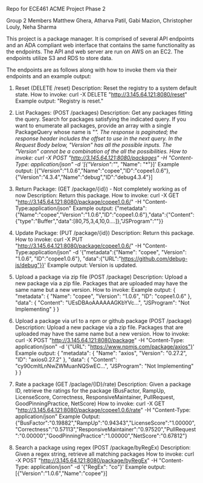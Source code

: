 Repo for ECE461 ACME Project Phase 2

Group 2 Members
Matthew Ghera, Atharva Patil, Gabi Mazion, Christopher Louly, Neha Sharma

This project is a package manager. It is comprised of several API endpoints and an ADA compliant web interface that contains the same functionality as the endpoints. The API and web server are run on AWS on an EC2. The endpoints utilize S3 and RDS to store data.

The endpoints are as follows along with how to invoke them via their endpoints and an example output:

1. Reset (DELETE /reset)
   Description: Reset the registry to a system default state.
   How to invoke: curl -X DELETE "http://3.145.64.121:8080/reset"
   Example output: "Registry is reset."
   
2. List Packages: (POST /packages)
   Description: Get any packages fitting the query. Search for packages satisfying the indicated query. If you want to enumerate all packages, provide an array with a single PackageQuery whose name is "*". The response is paginated; the 
   response header includes the offset to use in the next query. In the Request Body below, "Version" has all the possible inputs. The "Version" cannot be a combination of the all the possibilities.
   How to invoke: curl -X POST "http://3.145.64.121:8080/packages" -H "Content-Type: application/json" -d '[{"Version":"*", "Name": "*"}]'
   Example output: [{"Version":"1.0.6","Name":"copee","ID":"copee1.0.6"},{"Version":"4.3.4","Name":"debug","ID":"debug4.3.4"}] 

3. Return Package: (GET /package/{id}) - Not completely working as of now
   Description: Return this package.
   How to invoke: curl -X GET "http://3.145.64.121:8080/package/copee1.0.6/" -H "Content-Type:application/json"
   Example output: {"metadata":{"Name":"copee","Version":"1.0.6","ID":"copee1.0.6"},"data":{"Content":{"type":"Buffer","data":[80,75,3,4,10,0....]},"JSProgram":""}}

4. Update Package: (PUT /package/{id})
   Description: Return this package.
   How to invoke: curl -X PUT "http://3.145.64.121:8080/package/copee1.0.6/" -H "Content-Type:application/json" -d '{"metadata":{"Name": "copee", "Version": "1.0.6", "ID":"copee1.0.6"}, "data":{"URL":"https://github.com/debug-js/debug"}}'
   Example output: Version is updated.

5. Upload a package via zip file (POST /package)
   Description: Upload a new package via a zip file. Packages that are uploaded may have the same name but a new version.
   How to invoke:
   Example output: {
    "metadata": {
        "Name": "copee",
        "Version": "1.0.6",
        "ID": "copee1.0.6"
    },
    "data": {
         "Content": "UEsDBAoAAAAAAGKbYVc...",
         "JSProgram": "Not Implementing"
      }
   }

6. Upload a package via url to a npm or github package (POST /package)
   Description: Upload a new package via a zip file. Packages that are uploaded may have the same name but a new version.
   How to invoke: curl -X POST "http://3.145.64.121:8080/package" -H "Content-Type: application/json" -d '{"URL": "https://www.npmjs.com/package/axios"}'
   Example output: {
  "metadata": {
    "Name": "axios",
    "Version": "0.27.2",
    "ID": "axios0.27.2"
  },
  "data": {
    "Content": "cy90cmltLnNwZWMuanNQSwEC...",
         "JSProgram": "Not Implementing"
      }
   }

7. Rate a package (GET /paclage/{ID}/rate)
   Description: Given a package ID, retrieve the ratings for the package (BusFactor, RampUp, LicenseScore, Correctness, ResponsiveMaintainer, PullRequest, GoodPinningPractice, NetScore)
   How to invoke: curl -X GET "http://3.145.64.121:8080/package/copee1.0.6/rate" -H "Content-Type: application/json"
   Example Output:    {"BusFactor":"0.19882","RampUp":"0.94343","LicenseScore":"1.00000","Correctness":"0.57113","ResponsiveMaintainer":"0.97520","PullRequest":"0.00000","GoodPinningPractice":"1.00000","NetScore":"0.67812"}

8. Search a package using regex (POST /package/byRegEx)
   Description: Given a regex string, retrieve all matching packages
   How to invoke: curl -X POST "http://3.145.64.121:8080/package/byRegEx" -H "Content-Type: application/json" -d '{"RegEx": "co"}'
   Example output: [{"Version":"1.0.6","Name":"copee"}]


